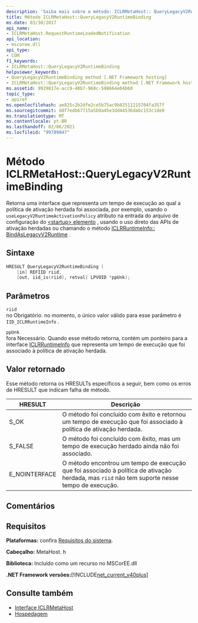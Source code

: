 ```yaml
---
description: 'Saiba mais sobre o método: ICLRMetaHost:: QueryLegacyV2RuntimeBinding'
title: Método ICLRMetaHost::QueryLegacyV2RuntimeBinding
ms.date: 03/30/2017
api_name:
- ICLRMetaHost.RequestRuntimeLoadedNotification
api_location:
- mscoree.dll
api_type:
- COM
f1_keywords:
- ICLRMetaHost::QueryLegacyV2RuntimeBinding
helpviewer_keywords:
- QueryLegacyV2RuntimeBinding method [.NET Framework hosting]
- ICLRMetaHost::QueryLegacyV2RuntimeBinding method [.NET Framework hosting]
ms.assetid: 9929817e-acc9-40b7-960c-598664e04b60
topic_type:
- apiref
ms.openlocfilehash: ae825c2b2dfe2ce5b75ac9b82511215704fa357f
ms.sourcegitcommit: ddf7edb67715a5b9a45e3dd44536dabc153c1de0
ms.translationtype: MT
ms.contentlocale: pt-BR
ms.lasthandoff: 02/06/2021
ms.locfileid: "99789847"
---
```

# <a name="iclrmetahostquerylegacyv2runtimebinding-method"></a>Método ICLRMetaHost::QueryLegacyV2RuntimeBinding

Retorna uma interface que representa um tempo de execução ao qual a política de ativação herdada foi associada, por exemplo, usando o `useLegacyV2RuntimeActivationPolicy` atributo na entrada do arquivo de configuração do [ \<startup> elemento](../../configure-apps/file-schema/startup/startup-element.md) , usando o uso direto das APIs de ativação herdadas ou chamando o método [ICLRRuntimeInfo:: BindAsLegacyV2Runtime](iclrruntimeinfo-bindaslegacyv2runtime-method.md) .  
  
## <a name="syntax"></a>Sintaxe  
  
```cpp  
HRESULT QueryLegacyV2RuntimeBinding (  
    [in] REFIID riid,  
    [out, iid_is(riid), retval] LPVOID *ppUnk);  
```  
  
## <a name="parameters"></a>Parâmetros  

 `riid`  
 no Obrigatório. no momento, o único valor válido para esse parâmetro é `IID_ICLRRuntimeInfo` .  
  
 `ppUnk`  
 fora Necessário. Quando esse método retorna, contém um ponteiro para a interface [ICLRRuntimeInfo](iclrruntimeinfo-interface.md) que representa um tempo de execução que foi associado à política de ativação herdada.  
  
## <a name="return-value"></a>Valor retornado  

 Esse método retorna os HRESULTs específicos a seguir, bem como os erros de HRESULT que indicam falha de método.  
  
|HRESULT|Descrição|  
|-------------|-----------------|  
|S_OK|O método foi concluído com êxito e retornou um tempo de execução que foi associado à política de ativação herdada.|  
|S_FALSE|O método foi concluído com êxito, mas um tempo de execução herdado ainda não foi associado.|  
|E_NOINTERFACE|O método encontrou um tempo de execução que foi associado à política de ativação herdada, mas `riid` não tem suporte nesse tempo de execução.|  
  
## <a name="remarks"></a>Comentários  
  
## <a name="requirements"></a>Requisitos  

 **Plataformas:** confira [Requisitos do sistema](../../get-started/system-requirements.md).  
  
 **Cabeçalho:** MetaHost. h  
  
 **Biblioteca:** Incluído como um recurso no MSCorEE.dll  
  
 **.NET Framework versões:**[!INCLUDE[net_current_v40plus](../../../../includes/net-current-v40plus-md.md)]  
  
## <a name="see-also"></a>Consulte também

- [Interface ICLRMetaHost](iclrmetahost-interface.md)
- [Hospedagem](index.md)
